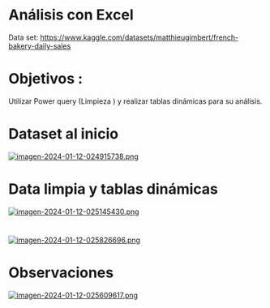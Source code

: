 # Análisis con Excel
Data set: https://www.kaggle.com/datasets/matthieugimbert/french-bakery-daily-sales
# Objetivos : 
Utilizar Power query (Limpieza ) y realizar tablas dinámicas para su análisis.
# Dataset al inicio
[![imagen-2024-01-12-024915738.png](https://i.postimg.cc/SKyFWZcF/imagen-2024-01-12-024915738.png)](https://postimg.cc/G4S5RxMq)
# Data limpia y tablas dinámicas
[![imagen-2024-01-12-025145430.png](https://i.postimg.cc/CMC24CLw/imagen-2024-01-12-025145430.png)](https://postimg.cc/dD1nsyyf)
# 
[![imagen-2024-01-12-025826696.png](https://i.postimg.cc/T3k15WW9/imagen-2024-01-12-025826696.png)](https://postimg.cc/FYLN2zpd)
# Observaciones
[![imagen-2024-01-12-025609617.png](https://i.postimg.cc/BvQFd02h/imagen-2024-01-12-025609617.png)](https://postimg.cc/YvZjWTng)

